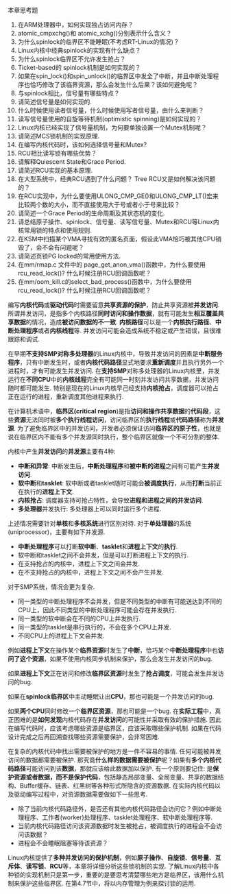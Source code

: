 本章思考题

1. 在ARM处理器中，如何实现独占访问内存？
2. atomic\_cmpxchg()和 atomic\_xchg()分别表示什么含义？
3. 为什么spinlock的临界区不能睡眠(不考虑RT\-Linux的情况)？
4. Linux内核中经典spinlock的实现有什么缺点？
5. 为什么spinlock临界区不允许发生抢占？
6. Ticket-based的 spinlock机制是如何实现的？
7. 如果在spin\_lock()和spin\_unlock()的临界区中发全了中断，并且中断处理程序也恰巧修改了该临界资源，那么会发生什么后果？该如何避免呢？
8. 与spinlock相比，信号量有哪些特点？
9. 请简述信号量是如何实现的. 
10. 什么时候使用读者信号量，什么时候使用写者信号量，由什么来判断？
11. 读写信号量使用的自旋等待机制(optimistic spinning)是如何实现的？
12. Linux内核已经实现了信号量机制，为何要单独设置一个Mutex机制呢？
13. 请简述MCS锁机制的实现原理. 
14. 在编写内核代码时，该如何选择信号量和Mutex?
15. RCU相比读写锁有哪些优势？
16. 请解释Quiescent State和Grace Period. 
17. 请简述RCU实现的基本原理. 
18. 在大型系统中，经典RCU遇到了什么问题？ Tree RCU又是如何解决该问题的？
19. 在RCU实现中，为什么要使用ULONG\_CMP\_GE()和ULONG\_CMP\_LT()宏来比较两个数的大小，而不直接使用大于号或者小于号来比较？
20. 请简述一个Grace Period的生命周期及其状态机的变化. 
21. 请总结原子操作、spinlock、信号量、读写信号量、Mutex和RCU等Linux内核常用锁的特点和使用规则. 
22. 在KSM中扫描某个VMA寻找有效的匿名页面，假设此VMA恰巧被其他CPU销毁了，会不会有问题呢？
23. 请简述页锁PG locked的常用使用方法. 
24. 在mm/rmap.c 文件中的 page\_get\_anon\_vma()函数中，为什么要使用rcu\_read\_lock()? 什么时候注册RCU回调函数呢？
25. 在mm/oom\_kill.c的select\_bad\_process()函数中，为什么要使用rcu\_read\_lock()? 什么时候注册RCU回调函数呢？

编写**内核代码**或**驱动代码**时需要留意**共享资源的保护**，防止共享资源被**并发访问**. 所谓并发访问，是指多个内核路径**同时访问和操作数据**，就有可能发生**相互覆盖共享数据**的情况，造成**被访问数据的不一致**. **内核路径**可以是一个**内核执行路径**、**中断处理程序**或者**内核线程**等. 并发访问可能会造成系统不稳定或产生错误，且很难跟踪和调试. 

在早期**不支持SMP对称多处理器**的Linux内核中，导致并发访问的因素是**中断服务程序**，只有中断发生时，或者**内核代码路径**显式地要求**重新调度**并且执行另外一个进程时，才有可能发生并发访问. 在**支持SMP**对称多处理器的Linux内核里，并发运行在**不同CPU**中的**内核线程**完全有可能同一时刻并发访问共享数据，并发访问随时都可能发生. 特别是现在的Linux内核早己经支持**内核抢占**，调度器可以抢占正在运行的进程，重新调度其他进程来执行. 

在计算机术语中，**临界区(critical region**)是指**访问和操作共享数据**的**代码段**，这些**资源**无法同时被**多个执行线程访问**，访问临界区的**执行线程**或**代码路径**称为**并发源**. 为了避免临界区中的并发访问，开发者必须保证访问**临界区的原子性**，也就是说在临界区内不能有多个并发源同时执行，整个临界区就像一个不可分割的整体. 

内核中产生**并发访问**的**并发源**主要有4种:

- **中断和异常**: 中断发生后，**中断处理程序**和**被中断的进程**之间有可能产生**并发访问**. 
- **软中断**和**tasklet**: 软中断或者tasklet随时可能会**被调度执行**，从而**打断**当前正在执行的**进程上下文**. 
- **内核抢占**: 调度器支持可抢占特性，会导致**进程和进程之间的并发访问**. 
- **多处理器**并发执行: 多处理器上可以同时运行多个进程. 

上述情况需要针对**单核**和**多核系统**进行区别对待. 对于**单处理器**的系统(uniprocessor)，主要有如下并发源. 

- **中断处理程序**可以打断**软中断**、**tasklet**和**进程上下文**的**执行**. 
- 软中断和tasklet之间不会并发，但是可以打断进程上下文的执行. 
- 在支持抢占的内核中，进程上下文之间会并发. 
- 在不支持抢占的内核中，进程上下文之间不会产生并发. 

对于SMP系统，情况会更为复杂. 

- 同一类型的中断处理程序不会并发，但是不同类型的中断有可能送达到不同的CPU上，因此不同类型的中断处理程序可能会存在并发执行. 
- 同一类型的软中断会在不同的CPU上并发执行. 
- 同一类型的tasklet是串行执行的，不会在多个CPU上并发. 
- 不同CPU上的进程上下文会并发. 

例如**进程上下文**在操作某个**临界资源**时发生了**中断**，恰巧某个**中断处理程序**中也**访问了这个资源**，如果不使用内核同步机制来保护，那么会发生并发访问的bug. 

如果**进程上下文**正在访问和修改**临界区资源**时发生了**抢占调度**，可能会发生并发访问的bug. 

如果在**spinlock临界区**中主动睡眠让出**CPU**，那也可能是一个并发访问的bug. 

如果**两个CPU**同时修改一个**临界区资源**，那也可能是一个bug. 在**实际工程**中，真正困难的是**如何发现**内核代码存在**并发访问**的可能性并采取有效的保护措施. 因此在编写代码时，应该考虑哪些资源是临界区，应该采取哪些保护机制. 如果在代码设计完成之后再回溯查找哪些资源需要保护，会非常困难. 

在复杂的内核代码中找出需要被保护的地方是一件不容易的事情. 任何可能被并发访问的数据都需要被保护. 那究竟**什么样的数据需要被保护**呢？如果有**多个内核代码路径**可能访问到该**数据**，那就应该给此数据加以保护. 有一个原则要记住: 是**保护资源或者数据，而不是保护代码**，包括静态局部变量、全局变量、共享的数据结构、Buffer缓存、链表、红黑树等各种形式所隐含的资源数据. 在实际内核代码以及驱动编写过程中，对资源数据需要做如下一些思考. 

- 除了当前内核代码路径外，是否还有其他内核代码路径会访问它？例如中断处理程序、工作者(worker)处理程序、tasklet处理程序、软中断处理程序等. 
-  当前内核代码路径访问该资源数据时发生被抢占，被调度执行的进程会不会访问该数据？
- 进程会不会睡眠阻塞等待该资源？

Linux内核提供了**多种并发访问的保护机制**，例如**原子操作**、**自旋锁**、**信号量**、**互斥体**、**读写锁**、**RCU**等，本章将详细分析这些锁机制的实现. 了解Linux内核中各种锁的实现机制只是第一步，重要的是要思考清楚哪些地方是临界区，该用什么机制来保护这些临界区. 在第4.7节中，将以内存管理为例来探讨锁的运用. 